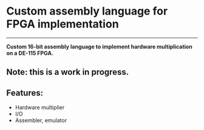 # Custom assembly language for FPGA implementation

---

**Custom 16-bit assembly language to implement hardware multiplication on a DE-115 FPGA.**

## **Note: this is a work in progress.** 

## Features:
* Hardware multiplier
* I/O
* Assembler, emulator

